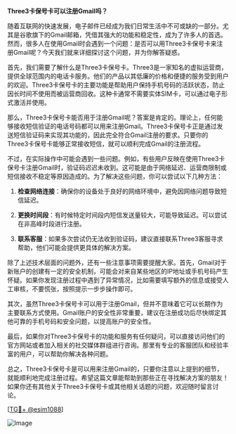 **Three3卡保号卡可以注册Gmail吗？**

随着互联网的快速发展，电子邮件已经成为我们日常生活中不可或缺的一部分。尤其是谷歌旗下的Gmail邮箱，凭借其强大的功能和稳定性，成为了许多人的首选。然而，很多人在使用Gmail时会遇到一个问题：是否可以用Three3卡保号卡来注册Gmail呢？今天我们就来详细探讨这个问题，并为你解答疑惑。

首先，我们需要了解什么是Three3卡保号卡。Three3是一家知名的虚拟运营商，提供全球范围内的电话卡服务。他们的产品以其低廉的价格和便捷的服务受到用户的欢迎。Three3卡保号卡的主要功能是帮助用户保持手机号码的活跃状态，防止因长时间不使用而被运营商回收。这种卡通常不需要实体SIM卡，可以通过电子形式激活并使用。

那么，Three3卡保号卡能否用于注册Gmail呢？答案是肯定的。理论上，任何能够接收短信验证的电话号码都可以用来注册Gmail。Three3卡保号卡正是通过发送短信验证码来实现其功能的，因此完全符合Gmail注册的要求。只要你的Three3卡保号卡能够正常接收短信，就可以顺利完成Gmail的注册流程。

不过，在实际操作中可能会遇到一些问题。例如，有些用户反映在使用Three3卡保号卡注册Gmail时，验证码迟迟未收到。这可能是由于网络延迟、运营商限制或短信接收不稳定等原因造成的。为了解决这些问题，你可以尝试以下几种方法：

1. **检查网络连接**：确保你的设备处于良好的网络环境中，避免因网络问题导致短信延迟。
   
2. **更换时间段**：有时候特定时间段内短信发送量较大，可能导致延迟。可以尝试在非高峰时段进行注册。

3. **联系客服**：如果多次尝试仍无法收到验证码，建议直接联系Three3客服寻求帮助，他们可能会提供更具体的解决方案。

除了上述技术层面的问题外，还有一些注意事项需要提醒大家。首先，Gmail对于新账户的创建有一定的安全机制，可能会对来自某些地区的IP地址或手机号码产生怀疑。如果你发现注册过程中遇到了异常情况，比如需要填写额外的信息或接受人工审核，不要慌张，按照提示一步步操作即可。

其次，虽然Three3卡保号卡可以用于注册Gmail，但并不意味着它可以长期作为主要联系方式使用。Gmail账户的安全性非常重要，建议在注册成功后尽快绑定其他可靠的手机号码和安全问题，以提高账户的安全性。

最后，如果你对Three3卡保号卡的功能和服务有任何疑问，可以直接访问他们的官方网站或者加入相关的社交媒体群组进行咨询。那里有专业的客服团队和经验丰富的用户，可以帮助你解决各种问题。

总之，Three3卡保号卡是可以用来注册Gmail的，只要你注意以上提到的细节，就能顺利地完成注册过程。希望这篇文章能帮助到那些正在寻找解决方案的朋友！如果你还有其他关于Three3卡保号卡或其他相关话题的问题，欢迎随时留言讨论。

[[TG💪+ @esim1088](https://t.me/s/esim1088)]

![Image](https://i.postimg.cc/4NQfJmqS/Snipaste-2025-05-13-00-14-12.png)